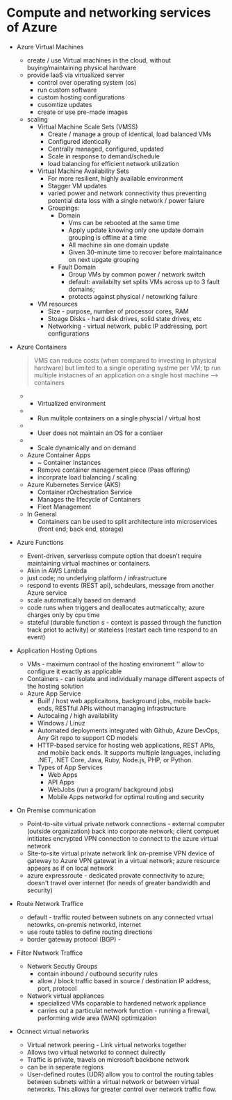 # Compute and networking services of Azure

* Azure Virtual Machines
    * create / use Virtual machines in the cloud, without buying/maintaining physical hardware 
    * provide IaaS via virtualized server 
        * control over operating system (os)
        * run custom software
        * custom hosting configurations
        * cusomtize updates
        * create or use pre-made images
    * scaling
        * Virtual Machine Scale Sets (VMSS)
            * Create / manage a group of identical, load balanced VMs
            * Configured identically
            * Centrally managed, configured, updated
            * Scale in response to demand/schedule
            * load balancing for efficient network utilization
        * Virtual Machine Availability Sets
            * For more resilient, highly available environment
            * Stagger VM updates
            * varied power and network connectivity thus preventing potential data loss with a single network / power faiure
            * Groupings:
                * Domain
                    * Vms can be rebooted at the same time
                    * Apply update knowing only one update domain grouping is offline at a time
                    * All machine sin one domain update
                    * Given 30-minute time to recover before maintainance on next upgate grouping
                * Fault Domain
                    * Group VMs by common power / network switch
                    * default: availabilty set splits VMs across up to 3 fault domains;
                    * protects against physical / netowrking failure
        * VM resources
            * Size - purpose, number of processor cores, RAM
            * Stoage Disks - hard disk drives, solid state drives, etc
            * Networking - virtual network, public IP addressing, port configurations

* Azure Containers
    > VMS can reduce costs (when compared to investing in physical hardware) but limited to a single operating systme per VM; tp run multiple instacnes of an application on a single host machine --> containers
    *   * Virtualized environment
    *   * Run mulitple containers on a single physcial / virtual host
    *   * User does not maintain an OS for a contiaer
    *   * Scale dynamically and on demand
    * Azure Container Apps
        *  ~ Container Instances
        * Remove container management piece (Paas offering) 
        * incorprate load balancing / scaling 
    * Azure Kubernetes Service (AKS)
        * Container rOrchestration Service
        * Manages the lifecycle of Containers
        * Fleet Management
    * In General
        * Containers can be used to split architecture into microservices (front end; back end, storage)

* Azure Functions
    * Event-driven, serverless compute option that doesn’t require maintaining virtual machines or containers.
    * Akin in AWS Lambda
    * just code; no underlying platform / infrastructure
    * respond to events (REST api), schdeulars, message from another Azure service
    * scale automatically based on demand
    * code runs when triggers and deallocates autmaticcalty; azure charges only by cpu time
    * stateful (durable function s - context is passed through the function track priot to activity) or stateless (restart each time respond to an event)

* Application Hosting Options
    * VMs - maximum contraol of the hosting environemt '' allow to configure it exactly as applicable
    * Containers - can isolate and individually manage different aspects of the hosting solution
    * Azure App Service
        * Builf / host web applicaitons, background jobs, mobile back-ends, RESTful APIs without managing infrastructure
        * Autocaling / high availability
        * Windows / Linuz
        * Automated deployments integrated with Github, Azure DevOps, Any Git repo to support CD models
        * HTTP-based service for hosting web applications, REST APIs, and mobile back ends. It supports multiple languages, including .NET, .NET Core, Java, Ruby, Node.js, PHP, or Python.
        * Types of App Services
            * Web Apps
            * API Apps
            * WebJobs (run a program/ background jobs)
            * Mobile Apps
networkd for optimal routing and security
* On Premise communication
    * Point-to-site virtual private network connections - external computer (outside organization) back into corporate network; client compuet intitiates encrypted VPN connection to connect to the azure virtual network
    * Site-to-site virtual private network link on-premise VPN device of gateway to Azure VPN gatewat in a virtual network; azure resource appears as if on local network
    * azure expressroute - dedicated provate connectivity to azure; doesn't travel over internet (for needs of greater bandwidth and security)
* Route Network Traffice
    * default - traffic routed between subnets on any connected vrtual netowrks, on-premis networkd, internet
    * use route tables to define routing directions
    * border gateway protocol (BGP) - 
* Filter Nwtwork Traffice
    * Network Secutiy Groups 
        * contain inbound / outbound security rules
        * allow / block traffic based in source / destination IP address, port, protocol
    * Network virtual appliances
        * specialized VMs coparable to hardened network appliance
        * carries out a particulat network function - running a firewall, performing wide area (WAN) optimization

* Ocnnect virtual networks
    * Virtual network peering - Link virtual networks together
    * Allows two virtual networkd to connect duirectly
    * Traffic is private, travels on microsoft backbone network
    * can be in seperate regions
    * User-defined routes (UDR) allow you to control the routing tables between subnets within a virtual network or between virtual networks. This allows for greater control over network traffic flow.
